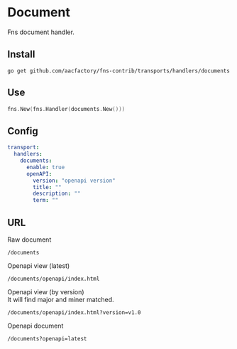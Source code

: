 # Document
Fns document handler.

## Install
```shell
go get github.com/aacfactory/fns-contrib/transports/handlers/documents
```

## Use
```go
fns.New(fns.Handler(documents.New()))
```

## Config
```yaml
transport:
  handlers:
    documents:
      enable: true
      openAPI:
        version: "openapi version"
        title: ""
        description: ""
        term: ""
```

## URL
Raw document
```
/documents 
```
Openapi view (latest)
```
/documents/openapi/index.html
```
Openapi view (by version)   
It will find major and miner matched.
```
/documents/openapi/index.html?version=v1.0
```
Openapi document
```
/documents?openapi=latest
```
